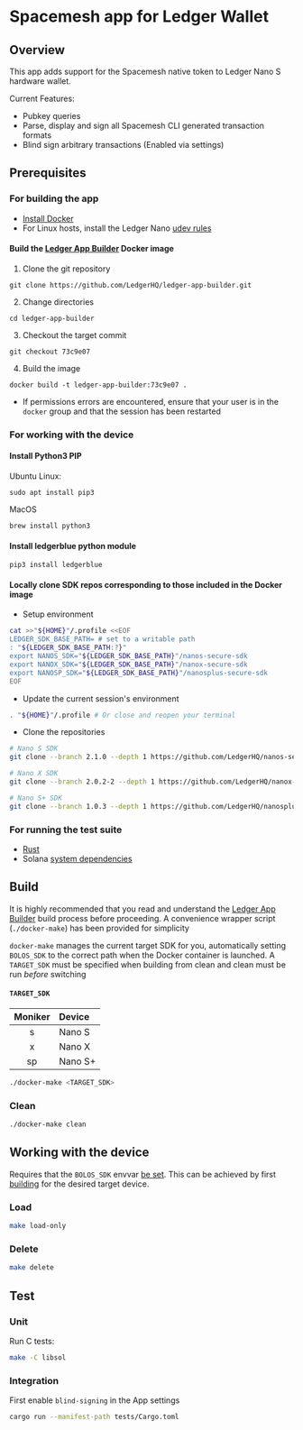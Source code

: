 # Spacemesh app for Ledger Wallet

## Overview

This app adds support for the Spacemesh native token to Ledger Nano S hardware wallet.

Current Features:
- Pubkey queries
- Parse, display and sign all Spacemesh CLI generated transaction formats
- Blind sign arbitrary transactions (Enabled via settings)

## Prerequisites
### For building the app
* [Install Docker](https://docs.docker.com/get-docker/)
* For Linux hosts, install the Ledger Nano [udev rules](https://github.com/LedgerHQ/udev-rules)
#### Build the [Ledger App Builder](https://developers.ledger.com/docs/nano-app/build/) Docker image
1. Clone the git repository
```
git clone https://github.com/LedgerHQ/ledger-app-builder.git
```
2. Change directories
```
cd ledger-app-builder
```
3. Checkout the target commit
```
git checkout 73c9e07
```
4. Build the image
```
docker build -t ledger-app-builder:73c9e07 .
```
  * If permissions errors are encountered, ensure that your user is in the `docker`
group and that the session has been restarted

### For working with the device
#### Install Python3 PIP
Ubuntu Linux:
```
sudo apt install pip3
```
MacOS
```
brew install python3
```
#### Install ledgerblue python module
```
pip3 install ledgerblue
```
#### Locally clone SDK repos corresponding to those included in the Docker image
* Setup environment
```bash
cat >>"${HOME}"/.profile <<EOF
LEDGER_SDK_BASE_PATH= # set to a writable path
: "${LEDGER_SDK_BASE_PATH:?}"
export NANOS_SDK="${LEDGER_SDK_BASE_PATH}"/nanos-secure-sdk
export NANOX_SDK="${LEDGER_SDK_BASE_PATH}"/nanox-secure-sdk
export NANOSP_SDK="${LEDGER_SDK_BASE_PATH}"/nanosplus-secure-sdk
EOF
```
* Update the current session's environment
```bash
. "${HOME}"/.profile # Or close and reopen your terminal
```
* Clone the repositories
```bash
# Nano S SDK
git clone --branch 2.1.0 --depth 1 https://github.com/LedgerHQ/nanos-secure-sdk.git "${NANOS_SDK}"

# Nano X SDK
git clone --branch 2.0.2-2 --depth 1 https://github.com/LedgerHQ/nanox-secure-sdk.git "${NANOX_SDK}"

# Nano S+ SDK
git clone --branch 1.0.3 --depth 1 https://github.com/LedgerHQ/nanosplus-secure-sdk.git "${NANOSP_SDK}"
```

### For running the test suite
* [Rust](https://rustup.rs/)
* Solana [system dependencies](https://github.com/solana-labs/solana/#1-install-rustc-cargo-and-rustfmt)

## Build
It is highly recommended that you read and understand the [Ledger App Builder](https://developers.ledger.com/docs/nano-app/build/)
build process before proceeding.  A convenience wrapper script (`./docker-make`) has been provided for simplicity

`docker-make` manages the current target SDK for you, automatically setting `BOLOS_SDK` to the
correct path when the Docker container is launched. A `TARGET_SDK` must be specified when building
from clean and clean must be run _before_ switching
#### `TARGET_SDK`
|Moniker|Device|
|:-----:|:-----|
|s|Nano S|
|x|Nano X|
|sp|Nano S+|

```bash
./docker-make <TARGET_SDK>
```

### Clean
```bash
./docker-make clean
```

## Working with the device
Requires that the `BOLOS_SDK` envvar [be set](https://developers.ledger.com/docs/nano-app/load/).
This can be achieved by first [building](#build) for the desired target device.
### Load
```bash
make load-only
```

### Delete
```bash
make delete
```

## Test
### Unit
Run C tests:
```bash
make -C libsol
```
### Integration
First enable `blind-signing` in the App settings
```bash
cargo run --manifest-path tests/Cargo.toml
```
